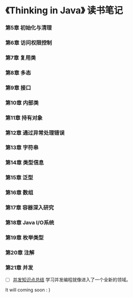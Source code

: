 # 《Thinking in Java》 读书笔记



### 第5章 初始化与清理





### 第6章 访问权限控制



### 第7章 复用类



### 第8章 多态



### 第9章 接口



### 第10章 内部类



### 第11章 持有对象



### 第12章 通过异常处理错误



### 第13章 字符串



### 第14章 类型信息



### 第15章 泛型



### 第16章 数组



### 第17章 容器深入研究



### 第18章 Java I/O系统



### 第19章 枚举类型



### 第20章 注解



### 第21章 并发



- [ ] [并发知识点总结](concurrent/Concurrency.md)   学习并发编程就像进入了一个全新的领域。









It will coming soon : )